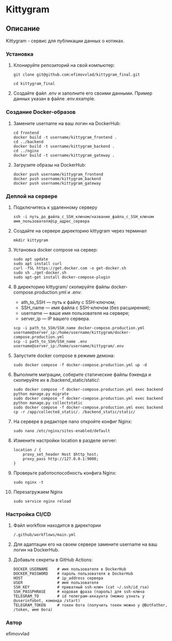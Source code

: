 # Kittygram

## Описание

Kittygram - сервис для публикации данных о котиках.

### Установка 

1. Клонируйте репозиторий на свой компьютер:

    ```
    git clone git@github.com:efimovvlad/kittygram_final.git
    ```
    ```
    cd kittygram_final
    ```
2. Создайте файл .env и заполните его своими данными. Пример данных указан в файле .env.example.


### Создание Docker-образов

1.  Замените username на ваш логин на DockerHub:

    ```
    cd frontend
    docker build -t username/kittygram_frontend .
    cd ../backend
    docker build -t username/kittygram_backend .
    cd ../nginx
    docker build -t username/kittygram_gateway . 
    ```

2. Загрузите образы на DockerHub:

    ```
    docker push username/kittygram_frontend
    docker push username/kittygram_backend
    docker push username/kittygram_gateway
    ```

### Деплой на сервере

1. Подключитесь к удаленному серверу

    ```
    ssh -i путь_до_файла_с_SSH_ключом/название_файла_с_SSH_ключом имя_пользователя@ip_адрес_сервера 
    ```

2. Создайте на сервере директорию kittygram через терминал

    ```
    mkdir kittygram
    ```

3. Установка docker compose на сервер:

    ```
    sudo apt update
    sudo apt install curl
    curl -fSL https://get.docker.com -o get-docker.sh
    sudo sh ./get-docker.sh
    sudo apt-get install docker-compose-plugin
    ```

4. В директорию kittygram/ скопируйте файлы docker-compose.production.yml и .env:
    - ath_to_SSH — путь к файлу с SSH-ключом;
    - SSH_name — имя файла с SSH-ключом (без расширения);
    - username — ваше имя пользователя на сервере;
    - server_ip — IP вашего сервера.

    ```
    scp -i path_to_SSH/SSH_name docker-compose.production.yml username@server_ip:/home/username/kittygram/docker-compose.production.yml
    scp -i path_to_SSH/SSH_name .env username@server_ip:/home/username/kittygram/.env
    ```

5. Запустите docker compose в режиме демона:

    ```
    sudo docker compose -f docker-compose.production.yml up -d
    ```

6. Выполните миграции, соберите статические файлы бэкенда и скопируйте их в /backend_static/static/:

    ```
    sudo docker compose -f docker-compose.production.yml exec backend python manage.py migrate
    sudo docker compose -f docker-compose.production.yml exec backend python manage.py collectstatic
    sudo docker compose -f docker-compose.production.yml exec backend cp -r /app/collected_static/. /backend_static/static/
    ```

7. На сервере в редакторе nano откройте конфиг Nginx:

    ```
    sudo nano /etc/nginx/sites-enabled/default
    ```

8. Измените настройки location в разделе server:

    ```
    location / {
        proxy_set_header Host $http_host;
        proxy_pass http://127.0.0.1:9000;
    }
    ```

9. Проверьте работоспособность конфига Nginx:

    ```
    sudo nginx -t
    ```

10. Перезагружаем Nginx
    ```
    sudo service nginx reload
    ```

### Настройка CI/CD

1. Файл workflow находится в директории

    ```
    /.github/workflows/main.yml
    ```

2. Для адаптации его на своем сервере замените username на ваш логин на DockerHub.

3. Добавьте секреты в GitHub Actions:

    ```
    DOCKER_USERNAME    # имя пользователя в DockerHub
    DOCKER_PASSWORD    # пароль пользователя в DockerHub
    HOST               # ip_address сервера
    USER               # имя пользователя
    SSH_KEY            # приватный ssh-ключ (cat ~/.ssh/id_rsa)
    SSH_PASSPHRASE     # кодовая фраза (пароль) для ssh-ключа
    TELEGRAM_TO        # id телеграм-аккаунта (можно узнать у @userinfobot, команда /start)
    TELEGRAM_TOKEN     # токен бота (получить токен можно у @BotFather, /token, имя бота)
    ```

### Автор
efimovvlad